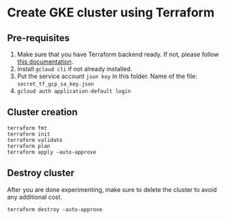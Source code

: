 # Create GKE cluster using Terraform

## Pre-requisites

1. Make sure that you have Terraform backend ready. If not, please follow [this documentation](../terraform_backend/README.md).
2. Install `gcloud cli` if not already installed.
3. Put the service account `json key` in this folder. Name of the file: `secret_tf_gcp_sa_key.json`
4. `gcloud auth application-default login`

## Cluster creation

```
terraform fmt
terraform init
terraform validate
terraform plan
terraform apply -auto-approve
```

## Destroy cluster

After you are done experimenting, make sure to delete the cluster to avoid any additional cost.

```
terraform destroy -auto-approve
```
